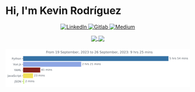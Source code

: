 # Hi, I'm Kevin Rodríguez

<p align="center">
    <a href="https://www.linkedin.com/in/kevyder">
        <img src="https://img.shields.io/badge/LinkedIn--_.svg?style=social&logo=linkedin" alt="LinkedIn" />
    </a>
    <a href="https://gitlab.com/kevyder">
        <img src="https://img.shields.io/badge/logo-gitlab-blue?logo=gitlab" alt="Gitlab" />
    </a>
    <a href="https://medium.com/@kevyder">
        <img src="https://img.shields.io/badge/Medium-kevyder-lightgrey" alt="Medium" />
    </a>
</p>

<div align="center">
    <a href="https://github.com/kevyder/">
        <img height=125 align="center" src="https://github-readme-stats.anuraghazra1.vercel.app/api?username=kevyder&show_icons=false&hide=issues&line_height=24" />
    </a>
    <a href="https://github.com/kevyder?tab=repositories">
        <img height=125 align="center" src="https://github-readme-stats.anuraghazra1.vercel.app/api/top-langs/?username=kevyder&layout=compact&langs_count=6" />
    </a>
</div>

<div align="center" style="margin-top: 20px">
    <img
      src="images/stat.svg"
      alt="kevyder's WakaTime Activity"
    />
</div>



